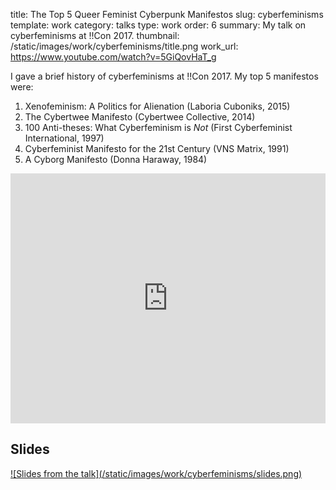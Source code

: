 title: The Top 5 Queer Feminist Cyberpunk Manifestos 
slug: cyberfeminisms 
template: work
category: talks
type: work
order: 6 
summary: My talk on cyberfeminisms at !!Con 2017. 
thumbnail: /static/images/work/cyberfeminisms/title.png
work_url: https://www.youtube.com/watch?v=5GiQovHaT_g

I gave a brief history of cyberfeminisms at !!Con 2017. My top 5 manifestos
were:

1. Xenofeminism: A Politics for Alienation (Laboria Cuboniks, 2015)
2. The Cybertwee Manifesto (Cybertwee Collective, 2014)
3. 100 Anti-theses: What Cyberfeminism is _Not_ (First Cyberfeminist
   International, 1997)
4. Cyberfeminist Manifesto for the 21st Century (VNS Matrix, 1991)
5. A Cyborg Manifesto (Donna Haraway, 1984)

<iframe width="100%" height="400"
        src="https://www.youtube.com/embed/5GiQovHaT_g"
        frameborder="0"
        allowfullscreen></iframe>

## Slides

<a href="https://docs.google.com/presentation/d/14dNwSvPpt2LX9e1L0AATfN_FuC337AKh4LiqqQ9LHt4/edit?usp=sharing">
    ![Slides from the talk](/static/images/work/cyberfeminisms/slides.png)
</a>
